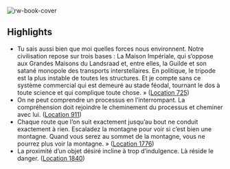 ![rw-book-cover](https://m.media-amazon.com/images/I/81kYCFGYS1L._SY160.jpg)

## Highlights
- Tu sais aussi bien que moi quelles forces nous environnent. Notre civilisation repose sur trois bases : La Maison Impériale, qui s’oppose aux Grandes Maisons du Landsraad et, entre elles, la Guilde et son satané monopole des transports interstellaires. En politique, le tripode est la plus instable de toutes les structures. Et je compte sans ce système commercial qui est demeuré au stade féodal, tournant le dos à toute science et qui complique toute chose. » ([Location 725](https://readwise.io/to_kindle?action=open&asin=B08HQ1HMF3&location=725))
- On ne peut comprendre un processus en l’interrompant. La compréhension doit rejoindre le cheminement du processus et cheminer avec lui. ([Location 911](https://readwise.io/to_kindle?action=open&asin=B08HQ1HMF3&location=911))
- Chaque route que l’on suit exactement jusqu’au bout ne conduit exactement à rien. Escaladez la montagne pour voir si c’est bien une montagne. Quand vous serez au sommet de la montagne, vous ne pourrez plus voir la montagne. » ([Location 1776](https://readwise.io/to_kindle?action=open&asin=B08HQ1HMF3&location=1776))
- La proximité d’un objet désiré incline à trop d’indulgence. Là réside le danger. ([Location 1840](https://readwise.io/to_kindle?action=open&asin=B08HQ1HMF3&location=1840))
